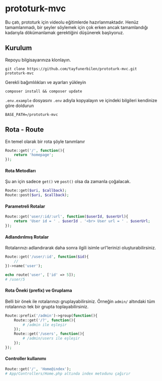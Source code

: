 # prototurk-mvc

Bu çatı, prototurk için videolu eğitimlerde hazırlanmaktadır. Henüz tamamlanmadı, bir şeyler söylemek için çok erken ancak tamamlandığı kadarıyla dökümanlamak gerektiğini düşünerek başlıyoruz.

## Kurulum

Repoyu bilgisayarınıza klonlayın.

```
git clone https://github.com/tayfunerbilen/prototurk-mvc.git prototurk-mvc
```

Gerekli bağımlılıkları ve ayarları yükleyin
```
composer install && composer update
```
`.env.example` dosyasını `.env` adıyla kopyalayın ve içindeki bilgileri kendinize göre doldurun
```
BASE_PATH=/prototurk-mvc
```

## Rota - Route

En temel olarak bir rota şöyle tanımlanır

```php
Route::get('/', function(){
    return 'homepage';
});
```

#### Rota Metodları

Şu an için sadece `get()` ve `post()` olsa da zamanla çoğalacak.

```php
Route::get($uri, $callback);
Route::post($uri, $callback);
```

#### Parametreli Rotalar

```php
Route::get('user/:id/:url', function($userId, $userUrl){
    return 'User id = ' . $userId . '<br> User url = ' . $userUrl;
});
```

#### Adlandırılmış Rotalar

Rotalarınızı adlandırarak daha sonra ilgili isimle url'lerinizi oluşturabilirsiniz.

```php
Route::get('/user/:id', function($id){
    //
})->name('user');

echo route('user', ['id' => 5]);
# /user/5
```

#### Rota Öneki (prefix) ve Gruplama
Belli bir önek ile rotalarınızı gruplayabilirsiniz. Örneğin `admin/` altındaki tüm rotalarınızı tek bir grupta toplayabilirsiniz.

```php
Route::prefix('/admin')->group(function(){
    Route::get('/?', function(){
        # /admin ile eşleşir
    });
    Route::get('/users', function(){
        # /admin/users ile eşleşir
    });
});
```

#### Controller kullanımı

```php
Route::get('/', 'Home@index');
# App/Controllers/Home.php altında index metodunu çağırır
```